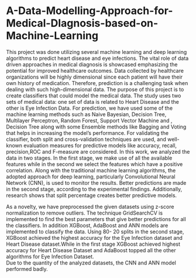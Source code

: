 # A-Data-Modelling-Approach-for-Medical-DIagnosis-based-on-Machine-Learning
This project was done utilizing several machine learning and deep learning algorithms to predict heart disease and eye infections. The vital role of data driven approaches in medical diagnosis is showcased emphasizing the potential for improved healthcare outcomes.
Data collected by healthcare organizations will be highly dimensional since each patient will have their own history of medication. Therefore, prediction is a challenging task when dealing with such high-dimensional data. The purpose of this project is to create  classifiers that could model the medical data. 
The study uses two sets of medical data: one set of data is related to Heart Disease and the other is Eye Infection Data. For prediction, we have used some of the machine learning methods such as Naive Bayesian, Decision Tree, Multilayer Perceptron, Random Forest, Support Vector Machine and , Decision Tree  along with some Ensemble methods like Bagging and Voting that helps in increasing the model’s performance. 
For validating the classifier, both split and cross-validation techniques are used, and well-known evaluation measures for predictive models like accuracy, recall, precision,ROC and F-measure are considered. In this work, we analyzed the data in two stages. In the first stage, we make use of all the available features while in the second we select the features which have a positive correlation. 
Along with the traditional machine learning algorithms, the adopted approach for deep learning, particularly Convolutional Neural Network (CNN), is used to monitor the results. Better predictions are made in the second stage, according to the experimental findings. Additionally, research shows that split percentage creates better predictive models. 

As a novelty, we have preprocessed the given datasets using z-score normalization to remove outliers. The technique GridSearchCV is implemented to find the best parameters that give better predictions for all the classifiers. In addition XGBoost, AdaBoost and ANN models are implemented to classify the data. 
Using 80- 20 splits in the second stage, XGBoost achieved the highest accuracy for the Eye Infection dataset and Heart Disease dataset.While in the first stage XGBoost achieved highest accuracy for Heart Disease Dataset and AdaBoost topped all the other algorithms for Eye Infection Dataset.  
Due to the quantity of the analyzed datasets, the CNN and ANN  model performed badly. 


